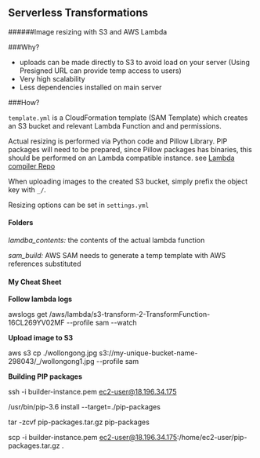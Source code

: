 ## Serverless Transformations

######Image resizing with S3 and AWS Lambda

###Why?
* uploads can be made directly to S3 to avoid load on your server
(Using Presigned URL can provide temp access to users)
* Very high scalability
* Less dependencies installed on main server

###How?

`template.yml` is a CloudFormation template (SAM Template) which creates an S3 bucket
and relevant Lambda Function and and permissions.

Actual resizing is performed via Python code and Pillow Library. PIP packages will need to
be prepared, since Pillow packages has binaries, this should be performed on an Lambda compatible
instance. see [Lambda compiler Repo](https://github.com/expertcoder/aws-lambda-php-compiler)

When uploading images to the created S3 bucket, simply prefix the object key with `_/`.

Resizing options can be set in `settings.yml`

#### Folders

*lamdba_contents:* the contents of the actual lambda function

*sam_build:* AWS SAM needs to generate a temp template with AWS references substituted


#### My Cheat Sheet

**Follow lambda logs**

awslogs get /aws/lambda/s3-transform-2-TransformFunction-16CL269YV02MF --profile sam --watch


**Upload image to S3** 

aws s3 cp ./wollongong.jpg s3://my-unique-bucket-name-298043/_/wollongong1.jpg --profile sam


**Building PIP packages**

ssh -i builder-instance.pem ec2-user@18.196.34.175

/usr/bin/pip-3.6 install <package-name> --target=./pip-packages

tar -zcvf pip-packages.tar.gz pip-packages

scp -i builder-instance.pem ec2-user@18.196.34.175:/home/ec2-user/pip-packages.tar.gz .
